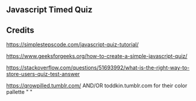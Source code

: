 ## Javascript Timed Quiz

## Credits
https://simplestepscode.com/javascript-quiz-tutorial/

https://www.geeksforgeeks.org/how-to-create-a-simple-javascript-quiz/

https://stackoverflow.com/questions/51693992/what-is-the-right-way-to-store-users-quiz-test-answer

https://qrowpilled.tumblr.com/ AND/OR toddkin.tumblr.com for their color pallette "   "